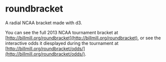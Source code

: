 roundbracket
============

A radial NCAA bracket made with d3.

You can see the full 2013 NCAA tournament bracket at
[http://billmill.org/roundbracket](http://billmill.org/roundbracket),
or see the interactive odds it diesplayed during the tournament
at [http://billmill.org/roundbracket/odds/](http://billmill.org/roundbracket/odds/).

